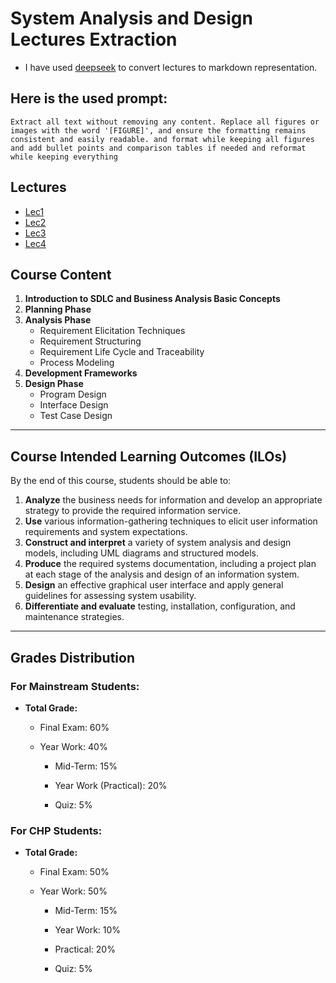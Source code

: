 # System Analysis and Design Lectures Extraction

- I have used [deepseek](https://www.deepseek.com/) to convert lectures to markdown representation.

## Here is the used prompt:

```
Extract all text without removing any content. Replace all figures or images with the word '[FIGURE]', and ensure the formatting remains consistent and easily readable. and format while keeping all figures and add bullet points and comparison tables if needed and reformat while keeping everything

```

## Lectures 

- [Lec1](Lec1/Lec1.md)
- [Lec2](Lec2/Lec2.md)
- [Lec3](Lec3/Lec3.md)
- [Lec4](Lec4/Lec4.md)
## Course Content

1. **Introduction to SDLC and Business Analysis Basic Concepts**
2. **Planning Phase**
3. **Analysis Phase**
    - Requirement Elicitation Techniques
    - Requirement Structuring
    - Requirement Life Cycle and Traceability
    - Process Modeling
4. **Development Frameworks**
5. **Design Phase**
    - Program Design
    - Interface Design
    - Test Case Design

---
## Course Intended Learning Outcomes (ILOs)

By the end of this course, students should be able to:

1. **Analyze** the business needs for information and develop an appropriate strategy to provide the required information service.
2. **Use** various information-gathering techniques to elicit user information requirements and system expectations.
3. **Construct and interpret** a variety of system analysis and design models, including UML diagrams and structured models.
4. **Produce** the required systems documentation, including a project plan at each stage of the analysis and design of an information system.
5. **Design** an effective graphical user interface and apply general guidelines for assessing system usability.
6. **Differentiate and evaluate** testing, installation, configuration, and maintenance strategies.

---

## Grades Distribution

### For Mainstream Students:

- **Total Grade:**
    
    - Final Exam: 60%
        
    - Year Work: 40%
        
        - Mid-Term: 15%
            
        - Year Work (Practical): 20%
            
        - Quiz: 5%
            

### For CHP Students:

- **Total Grade:**
    
    - Final Exam: 50%
        
    - Year Work: 50%
        
        - Mid-Term: 15%
            
        - Year Work: 10%
            
        - Practical: 20%
            
        - Quiz: 5%
